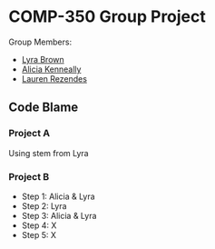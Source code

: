 # COMP-350 Group Project

Group Members:

- [Lyra Brown](https://github.com/LyraMakes)
- [Alicia Kenneally](https://github.com/akenneally)
- [Lauren Rezendes](https://github.com/lrezendes)

## Code Blame

### Project A

Using stem from Lyra

### Project B

- Step 1: Alicia & Lyra
- Step 2: Lyra
- Step 3: Alicia & Lyra
- Step 4: X
- Step 5: X
